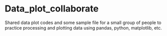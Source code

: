 # Data_plot_collaborate

Shared data plot codes and some sample file for a small group of people to practice processing and plotting data using pandas, python, matplotlib, etc. 

